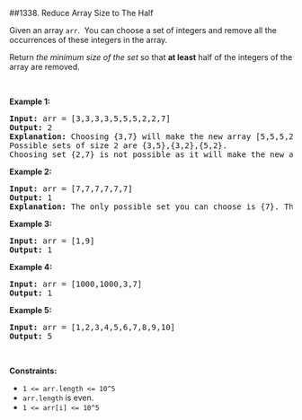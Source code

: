 ##1338. Reduce Array Size to The Half
<p>Given an array <code>arr</code>.&nbsp; You can choose a set of integers and remove all the occurrences of these integers in the array.</p>

<p>Return <em>the minimum size of the set</em> so that <strong>at least</strong> half of the integers of the array are removed.</p>

<p>&nbsp;</p>
<p><strong>Example 1:</strong></p>

<pre>
<strong>Input:</strong> arr = [3,3,3,3,5,5,5,2,2,7]
<strong>Output:</strong> 2
<strong>Explanation:</strong> Choosing {3,7} will make the new array [5,5,5,2,2] which has size 5 (i.e equal to half of the size of the old array).
Possible sets of size 2 are {3,5},{3,2},{5,2}.
Choosing set {2,7} is not possible as it will make the new array [3,3,3,3,5,5,5] which has size greater than half of the size of the old array.
</pre>

<p><strong>Example 2:</strong></p>

<pre>
<strong>Input:</strong> arr = [7,7,7,7,7,7]
<strong>Output:</strong> 1
<strong>Explanation:</strong> The only possible set you can choose is {7}. This will make the new array empty.
</pre>

<p><strong>Example 3:</strong></p>

<pre>
<strong>Input:</strong> arr = [1,9]
<strong>Output:</strong> 1
</pre>

<p><strong>Example 4:</strong></p>

<pre>
<strong>Input:</strong> arr = [1000,1000,3,7]
<strong>Output:</strong> 1
</pre>

<p><strong>Example 5:</strong></p>

<pre>
<strong>Input:</strong> arr = [1,2,3,4,5,6,7,8,9,10]
<strong>Output:</strong> 5
</pre>

<p>&nbsp;</p>
<p><strong>Constraints:</strong></p>

<ul>
	<li><code>1 &lt;= arr.length &lt;= 10^5</code></li>
	<li><code>arr.length</code> is even.</li>
	<li><code>1 &lt;= arr[i] &lt;= 10^5</code></li>
</ul>